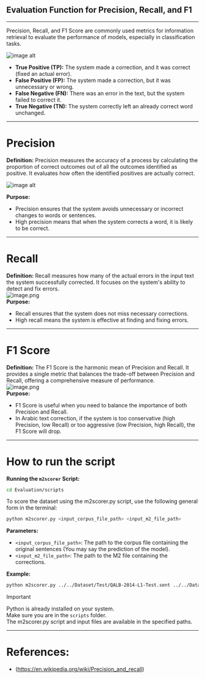 ## Evaluation Function for Precision, Recall, and F1
---
Precision, Recall, and F1 Score are commonly used metrics for information retrieval to evaluate the performance of models, especially in classification tasks.  

![image alt](https://github.com/SL6I/Text-Correction/blob/991296c33dfb164cabe364793939d8bd1000d632/Images/Metrics.png)  

- **True Positive (TP):** The system made a correction, and it was correct (fixed an actual error).    
- **False Positive (FP):** The system made a correction, but it was unnecessary or wrong.    
- **False Negative (FN):** There was an error in the text, but the system failed to correct it.    
- **True Negative (TN):** The system correctly left an already correct word unchanged.

---
# Precision  
**Definition:** Precision measures the accuracy of a process by calculating the proportion of correct outcomes out of all the outcomes identified as positive. It evaluates how often the identified positives are actually correct.  

![image alt](https://github.com/SL6I/Text-Correction/blob/0a5d1edf94f47136bd8fd17ca9b4d4f5c03e6284/Images/Precision.png)  

**Purpose:**     
* Precision ensures that the system avoids unnecessary or incorrect changes to words or sentences.  
* High precision means that when the system corrects a word, it is likely to be correct.
---

# Recall  
**Definition:** Recall measures how many of the actual errors in the input text the system successfully corrected. It focuses on the system's ability to detect and fix errors.  
![image.png](https://github.com/SL6I/Text-Correction/blob/0a5d1edf94f47136bd8fd17ca9b4d4f5c03e6284/Images/Recall.png)          
**Purpose:**     
* Recall ensures that the system does not miss necessary corrections.  
* High recall means the system is effective at finding and fixing errors.
---  

# F1 Score  
**Definition:** The F1 Score is the harmonic mean of Precision and Recall. It provides a single metric that balances the trade-off between Precision and Recall, offering a comprehensive measure of performance.  
![image.png](https://github.com/SL6I/Text-Correction/blob/991296c33dfb164cabe364793939d8bd1000d632/Images/F1%20Score.png)    
**Purpose:**   
* F1 Score is useful when you need to balance the importance of both Precision and Recall.  
* In Arabic text correction, if the system is too conservative (high Precision, low Recall) or too aggressive (low Precision, high Recall), the F1 Score will drop.  
---

# How to run the script
**Running the ```m2scorer``` Script:**
```bash
cd Evaluation/scripts
```

To score the dataset using the m2scorer.py script, use the following general form in the terminal:
``` bash
python m2scorer.py <input_corpus_file_path> <input_m2_file_path>
```

**Parameters:**

- ```<input_corpus_file_path>```: The path to the corpus file containing the original sentences (You may say the prediction of the model).
- ```<input_m2_file_path>```: The path to the M2 file containing the corrections.

**Example:**
``` bash
python m2scorer.py ../../Dataset/Test/QALB-2014-L1-Test.sent ../../Dataset/Test/QALB-2014-L1-Test.m2
```

> [!IMPORTANT]
> Python is already installed on your system.  
> Make sure you are in the `scripts` folder.  
> The m2scorer.py script and input files are available in the specified paths.  
--- 
# References:  
- (https://en.wikipedia.org/wiki/Precision_and_recall)

